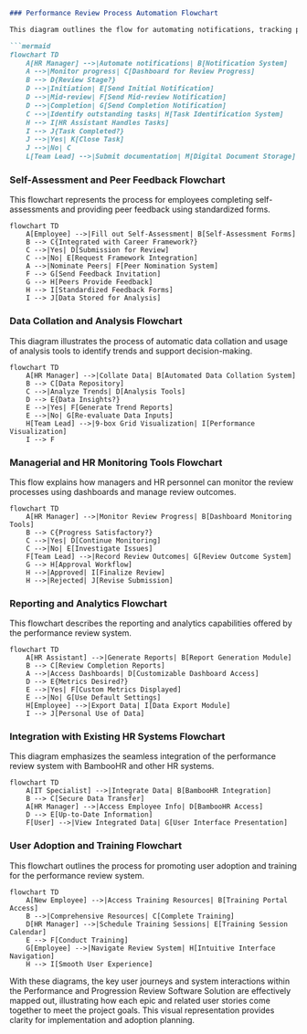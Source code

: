 ```markdown
### Performance Review Process Automation Flowchart

This diagram outlines the flow for automating notifications, tracking progress, and managing the documentation submission process in the performance review system.

```mermaid
flowchart TD
    A[HR Manager] -->|Automate notifications| B[Notification System]
    A -->|Monitor progress| C[Dashboard for Review Progress]
    B --> D{Review Stage?}
    D -->|Initiation| E[Send Initial Notification]
    D -->|Mid-review| F[Send Mid-review Notification]
    D -->|Completion| G[Send Completion Notification]
    C -->|Identify outstanding tasks| H[Task Identification System]
    H --> I[HR Assistant Handles Tasks]
    I --> J{Task Completed?}
    J -->|Yes| K[Close Task]
    J -->|No| C
    L[Team Lead] -->|Submit documentation| M[Digital Document Storage]
```

### Self-Assessment and Peer Feedback Flowchart

This flowchart represents the process for employees completing self-assessments and providing peer feedback using standardized forms.

```mermaid
flowchart TD
    A[Employee] -->|Fill out Self-Assessment| B[Self-Assessment Forms]
    B --> C{Integrated with Career Framework?}
    C -->|Yes| D[Submission for Review]
    C -->|No| E[Request Framework Integration]
    A -->|Nominate Peers| F[Peer Nomination System]
    F --> G[Send Feedback Invitation]
    G --> H[Peers Provide Feedback]
    H --> I[Standardized Feedback Forms]
    I --> J[Data Stored for Analysis]
```

### Data Collation and Analysis Flowchart

This diagram illustrates the process of automatic data collation and usage of analysis tools to identify trends and support decision-making.

```mermaid
flowchart TD
    A[HR Manager] -->|Collate Data| B[Automated Data Collation System]
    B --> C[Data Repository]
    C -->|Analyze Trends| D[Analysis Tools]
    D --> E{Data Insights?}
    E -->|Yes| F[Generate Trend Reports]
    E -->|No| G[Re-evaluate Data Inputs]
    H[Team Lead] -->|9-box Grid Visualization| I[Performance Visualization]
    I --> F
```

### Managerial and HR Monitoring Tools Flowchart

This flow explains how managers and HR personnel can monitor the review processes using dashboards and manage review outcomes.

```mermaid
flowchart TD
    A[HR Manager] -->|Monitor Review Progress| B[Dashboard Monitoring Tools]
    B --> C{Progress Satisfactory?}
    C -->|Yes| D[Continue Monitoring]
    C -->|No| E[Investigate Issues]
    F[Team Lead] -->|Record Review Outcomes| G[Review Outcome System]
    G --> H[Approval Workflow]
    H -->|Approved| I[Finalize Review]
    H -->|Rejected| J[Revise Submission]
```

### Reporting and Analytics Flowchart

This flowchart describes the reporting and analytics capabilities offered by the performance review system.

```mermaid
flowchart TD
    A[HR Assistant] -->|Generate Reports| B[Report Generation Module]
    B --> C[Review Completion Reports]
    A -->|Access Dashboards| D[Customizable Dashboard Access]
    D --> E{Metrics Desired?}
    E -->|Yes| F[Custom Metrics Displayed]
    E -->|No| G[Use Default Settings]
    H[Employee] -->|Export Data| I[Data Export Module]
    I --> J[Personal Use of Data]
```

### Integration with Existing HR Systems Flowchart

This diagram emphasizes the seamless integration of the performance review system with BambooHR and other HR systems.

```mermaid
flowchart TD
    A[IT Specialist] -->|Integrate Data| B[BambooHR Integration]
    B --> C[Secure Data Transfer]
    A[HR Manager] -->|Access Employee Info| D[BambooHR Access]
    D --> E[Up-to-Date Information]
    F[User] -->|View Integrated Data| G[User Interface Presentation]
```

### User Adoption and Training Flowchart

This flowchart outlines the process for promoting user adoption and training for the performance review system.

```mermaid
flowchart TD
    A[New Employee] -->|Access Training Resources| B[Training Portal Access]
    B -->|Comprehensive Resources| C[Complete Training]
    D[HR Manager] -->|Schedule Training Sessions| E[Training Session Calendar]
    E --> F[Conduct Training]
    G[Employee] -->|Navigate Review System| H[Intuitive Interface Navigation]
    H --> I[Smooth User Experience]
```

With these diagrams, the key user journeys and system interactions within the Performance and Progression Review Software Solution are effectively mapped out, illustrating how each epic and related user stories come together to meet the project goals. This visual representation provides clarity for implementation and adoption planning.